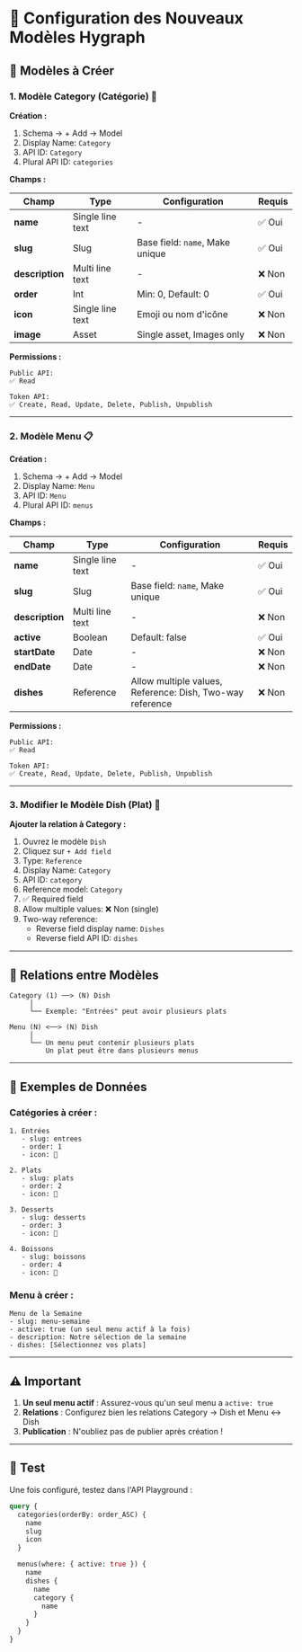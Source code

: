 # 📱 Configuration des Nouveaux Modèles Hygraph

## 🎯 Modèles à Créer

### 1. Modèle Category (Catégorie) 📂

**Création :**

1. Schema → + Add → Model
2. Display Name: `Category`
3. API ID: `Category`
4. Plural API ID: `categories`

**Champs :**

| Champ           | Type             | Configuration                   | Requis |
| --------------- | ---------------- | ------------------------------- | ------ |
| **name**        | Single line text | -                               | ✅ Oui |
| **slug**        | Slug             | Base field: `name`, Make unique | ✅ Oui |
| **description** | Multi line text  | -                               | ❌ Non |
| **order**       | Int              | Min: 0, Default: 0              | ✅ Oui |
| **icon**        | Single line text | Emoji ou nom d'icône            | ❌ Non |
| **image**       | Asset            | Single asset, Images only       | ❌ Non |

**Permissions :**

```
Public API:
✅ Read

Token API:
✅ Create, Read, Update, Delete, Publish, Unpublish
```

---

### 2. Modèle Menu 📋

**Création :**

1. Schema → + Add → Model
2. Display Name: `Menu`
3. API ID: `Menu`
4. Plural API ID: `menus`

**Champs :**

| Champ           | Type             | Configuration                                             | Requis |
| --------------- | ---------------- | --------------------------------------------------------- | ------ |
| **name**        | Single line text | -                                                         | ✅ Oui |
| **slug**        | Slug             | Base field: `name`, Make unique                           | ✅ Oui |
| **description** | Multi line text  | -                                                         | ❌ Non |
| **active**      | Boolean          | Default: false                                            | ✅ Oui |
| **startDate**   | Date             | -                                                         | ❌ Non |
| **endDate**     | Date             | -                                                         | ❌ Non |
| **dishes**      | Reference        | Allow multiple values, Reference: Dish, Two-way reference | ❌ Non |

**Permissions :**

```
Public API:
✅ Read

Token API:
✅ Create, Read, Update, Delete, Publish, Unpublish
```

---

### 3. Modifier le Modèle Dish (Plat) 🍴

**Ajouter la relation à Category :**

1. Ouvrez le modèle `Dish`
2. Cliquez sur `+ Add field`
3. Type: `Reference`
4. Display Name: `Category`
5. API ID: `category`
6. Reference model: `Category`
7. ✅ Required field
8. Allow multiple values: ❌ Non (single)
9. Two-way reference:
   - Reverse field display name: `Dishes`
   - Reverse field API ID: `dishes`

---

## 🔗 Relations entre Modèles

```
Category (1) ──> (N) Dish
     │
     └── Exemple: "Entrées" peut avoir plusieurs plats

Menu (N) <──> (N) Dish
     │
     └── Un menu peut contenir plusieurs plats
         Un plat peut être dans plusieurs menus
```

---

## 📝 Exemples de Données

### Catégories à créer :

```
1. Entrées
   - slug: entrees
   - order: 1
   - icon: 🥗

2. Plats
   - slug: plats
   - order: 2
   - icon: 🍖

3. Desserts
   - slug: desserts
   - order: 3
   - icon: 🍰

4. Boissons
   - slug: boissons
   - order: 4
   - icon: 🍷
```

### Menu à créer :

```
Menu de la Semaine
- slug: menu-semaine
- active: true (un seul menu actif à la fois)
- description: Notre sélection de la semaine
- dishes: [Sélectionnez vos plats]
```

---

## ⚠️ Important

1. **Un seul menu actif** : Assurez-vous qu'un seul menu a `active: true`
2. **Relations** : Configurez bien les relations Category → Dish et Menu ↔ Dish
3. **Publication** : N'oubliez pas de publier après création !

---

## 🧪 Test

Une fois configuré, testez dans l'API Playground :

```graphql
query {
  categories(orderBy: order_ASC) {
    name
    slug
    icon
  }

  menus(where: { active: true }) {
    name
    dishes {
      name
      category {
        name
      }
    }
  }
}
```
